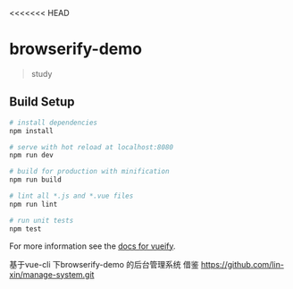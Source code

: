 <<<<<<< HEAD
# browserify-demo

> study

## Build Setup

``` bash
# install dependencies
npm install

# serve with hot reload at localhost:8080
npm run dev

# build for production with minification
npm run build

# lint all *.js and *.vue files
npm run lint

# run unit tests
npm test
```

For more information see the [docs for vueify](https://github.com/vuejs/vueify).

基于vue-cli 下browserify-demo 的后台管理系统  借鉴 https://github.com/lin-xin/manage-system.git
